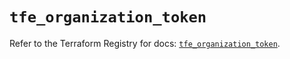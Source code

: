 # `tfe_organization_token`

Refer to the Terraform Registry for docs: [`tfe_organization_token`](https://registry.terraform.io/providers/hashicorp/tfe/0.66.0/docs/resources/organization_token).
